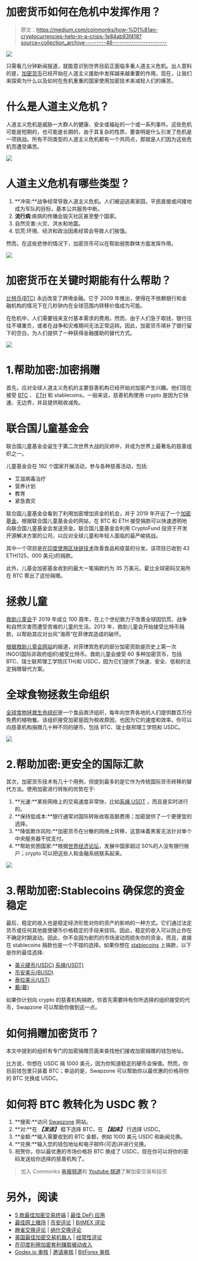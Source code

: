 # 加密货币如何在危机中发挥作用？

> 原文：<https://medium.com/coinmonks/how-%D1%81an-cryptocurrencies-help-in-a-crisis-1e84ab93f418?source=collection_archive---------46----------------------->

![](img/4e28b5033674f4f1cfc527d60f5013bb.png)

只需看几分钟新闻报道，就能意识到世界目前正面临多重人道主义危机。出人意料的是，[加密货币](https://swapzone.io/currencies/)已经开始在人道主义援助中发挥越来越重要的作用。现在，让我们来探索为什么以及如何在危机重重的国家使用加密技术来减轻人们的痛苦。

# 什么是人道主义危机？

人道主义危机是威胁一大群人的健康、安全或福祉的一个或一系列事件。这些危机可能是短期的，也可能是长期的，由于其复杂的性质，要查明是什么引发了危机是一项挑战。所有不同类型的人道主义危机都有一个共同点，那就是人们因为这些危机而遭受痛苦。

![](img/e401bfea13e3f1cf74d1d13e1ba16602.png)

# 人道主义危机有哪些类型？

1.  **冲突:**战争经常导致人道主义危机。人们被迫逃离家园，平民直接或间接地成为军队的目标，基本公共服务中断。
2.  **流行病**:疾病的传播会毁灭社区甚至整个国家。
3.  自然灾害:火灾、洪水和地震。
4.  饥荒:环境、经济和政治因素经常会导致人们挨饿。

然而，在这些悲惨的情况下，加密货币可以在帮助弱势群体方面发挥作用。

![](img/d9eb289dcba2ab786e17d62ee8db81fa.png)

# 加密货币在关键时期能有什么帮助？

[比特币(BTC)](https://swapzone.io/currencies/bitcoin) 永远改变了跨境金融。它于 2009 年推出，使得在不依赖银行和金融机构的情况下在几秒钟内在全球范围内转移价值成为可能。

在危机中，人们需要钱来支付基本需求的费用。然而，由于人们急于取钱，银行往往不堪重负，或者在战争和灾难期间无法正常运转。因此，加密货币填补了银行留下的空白，为人们提供了一种获得金融援助的替代方式。

![](img/1eff6fdd61819c42538b9dd6be099d40.png)

# 1.帮助加密:加密捐赠

首先，应对全球人道主义危机的主要慈善机构已经开始对加密产生兴趣。他们现在接受 [BTC](https://swapzone.io/currencies/bitcoin) 、 [ETH](https://swapzone.io/currencies/ethereum) 和 stablecoins。一般来说，慈善机构使用 crypto 是因为它快速、无边界，并且提供税收减免。

# 联合国儿童基金会

联合国儿童基金会诞生于第二次世界大战的灰烬中，并成为世界上最著名的慈善组织之一。

儿童基金会在 192 个国家开展活动，参与各种慈善活动，包括:

*   艾滋病毒治疗
*   营养计划
*   教育
*   紧急救灾

联合国儿童基金会看到了利用加密增加资金的机会，并于 2019 年开设了一个[加密基金](https://cryptofund.unicef.io/home)。根据联合国儿童基金会的网站，在 BTC 和 ETH 接受捐款可以快速透明地向联合国儿童基金会发送资金。联合国儿童基金会利用 CryptoFund 投资于开发开源解决方案的公司，以应对全球儿童和年轻人面临的最严峻挑战。

其中一个项目是[在印度使用区块链技术](https://cryptofund.unicef.io/projects/)改善食品和疫苗的分发。该项目已收到 43 ETH(125，000 美元)的捐款。

此外，儿基会加密基金收到的最大一笔捐款约为 35 万美元。霍比全球密码交易所在 BTC 寄出了这份捐赠。

# 拯救儿童

[救助儿童会](https://www.savethechildren.org/)于 2019 年成立 100 周年，在上个世纪致力于改善全球因饥荒、战争和自然灾害而遭受苦难的儿童的生活。2013 年，救助儿童会开始接受比特币捐款，以帮助其应对台风“海燕”在菲律宾造成的破坏。

[根据救助儿童会网站](https://www.savethechildren.org/us/ways-to-help/ways-to-give/ways-to-help/cryptocurrency-donation)的报道，对菲律宾危机的部分加密资助是历史上第一次 INGO(国际非政府组织)接受比特币。救助儿童会接受 60 多种加密货币，包括 BTC、瑞士联邦理工学院(ETH)和 USDC，因为它们提供了快速、安全、低税的法定捐赠替代方案。

# 全球食物拯救生命组织

[全球食物拯救生命组织](https://ffl.org/)是一个食品救济组织，每年向世界各地的人们提供数百万份免费的植物餐。该组织接受加密是因为税收原因，也因为它的速度和效率。你可以向慈善机构捐赠几十种不同的硬币，包括 BTC、瑞士联邦理工学院和 USDC。

![](img/d2482562c62f4e72e13eb511aea67331.png)

# 2.帮助加密:更安全的国际汇款

其次，加密货币技术有几十个用例，但提到最多的是它作为传统国际货币转移的替代方法。使用加密进行转账的优势在于:

1.  **光速:**某些网络上的交易速度非常快，比如[系绳 USDT](https://swapzone.io/currencies/tether) ，而且是实时进行的。
2.  **保持低成本:**银行通常对国际转账收取高额费用；加密提供了一个更便宜的选择。
3.  **降低欺诈风险:**加密货币在分散的网络上转移，这意味着黑客无法针对单个中央服务器干扰支付。
4.  **帮助贫困国家:**根据[世界经济论坛](https://www.weforum.org/agenda/2016/05/2-billion-people-worldwide-are-unbanked-heres-how-to-change-this)，发展中国家超过 50%的人没有银行账户；crypto 可以把这些人和金融系统联系起来。

![](img/a7580c9690529a664c4e6f1e862107c7.png)

# 3.帮助加密:Stablecoins 确保您的资金稳定

最后，稳定的收入也是稳定经济形势对你的资产的影响的一种方式。它们通过法定货币或任何其他能使硬币价格稳定的手段来挂钩。因此，稳定的收入可以防止你在不确定时期波动。因此，你不会因为剧烈的市场波动而损失你的资金。而且，直接在 stablecoins 捐款也是一个不错的选择。如果你想在 [stablecoins](https://swapzone.io/blog/stablecoins) 上捐款，以下是你的最佳选择:

*   [美元硬币(USDC)](https://swapzone.io/currencies/usd-coin) [系绳(USDT)](https://swapzone.io/exchange/btc/usdt)
*   [币安美元(BUSD)](https://swapzone.io/currencies/binance-usd)
*   [泰拉美元(UST)](https://swapzone.io/currencies/terra)
*   [戴(戴)](https://swapzone.io/currencies/multicollateral-dai)

如果你计划向 crypto 的慈善机构捐款，你首先需要持有你所选择的组织接受的代币，Swapzone 可以帮助你做到这一点。

# 如何捐赠加密货币？

本文中提到的组织有专门的加密捐赠页面来查找他们接收加密捐赠的钱包地址。

比方说，你想在 USDC 捐 1000 美元，因为你知道稳定的硬币会保值。然而，你目前钱包里只装着 BTC；幸运的是，Swapzone 可以帮助你以最优惠的价格将你的 BTC 兑换成 USDC。

# 如何将 BTC 教转化为 USDC 教？

1.  **搜索:**访问 [Swapzone](https://swapzone.io/) 网站。
2.  **对:**在 ***【发送】*** 框下选择 BTC，在 ***【起床】*** 行选择 USDC。
3.  **金额:**输入需要收到的 BTC 金额，例如 1000 美元 USDC 和新闻兑换。
4.  **兑换:**输入您的钱包地址和电子邮件(可选)并进行兑换。
5.  祝贺你，你以最优惠的市场价格将 BTC 换成了 USDC，现在你可以将你的密码发送给你选择的慈善机构了。

> 加入 Coinmonks [电报频道](https://t.me/coincodecap)和 [Youtube 频道](https://www.youtube.com/c/coinmonks/videos)了解加密交易和投资

# 另外，阅读

*   [5 款最佳加密交易终端](https://coincodecap.com/crypto-trading-terminals) | [最佳 DeFi 应用](https://coincodecap.com/best-defi-apps)
*   [最佳网上赌场](https://coincodecap.com/best-online-casinos) | [币安评论](/coinmonks/binance-review-ee10d3bf3b6e) | [BitMEX 评论](https://coincodecap.com/bitmex-review)
*   [麻雀交换评论](https://coincodecap.com/sparrow-exchange-review) | [纳什交换评论](https://coincodecap.com/nash-exchange-review)
*   [美国最佳加密交易机器人](https://coincodecap.com/crypto-trading-bots-in-the-us) | [经常性评论](https://coincodecap.com/changelly-review)
*   [在印度利用加密套利赚取被动收入](https://coincodecap.com/crypto-arbitrage-in-india)
*   [Godex.io 审核](/coinmonks/godex-io-review-7366086519fb) | [邀请审核](/coinmonks/invity-review-70f3030c0502) | [BitForex 审核](https://coincodecap.com/bitforex-review)
